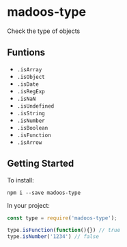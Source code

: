 # madoos-type

Check the type of objects

## Funtions

 * `.isArray`
 * `.isObject`
 * `.isDate`
 * `.isRegExp`
 * `.isNaN`
 * `.isUndefined`
 * `.isString`
 * `.isNumber` 
 * `.isBoolean`
 * `.isFunction`
 * `.isArrow`

 ## Getting Started

To install:

    npm i --save madoos-type

In your project:

``` javascript
const type = require('madoos-type');

type.isFunction(function(){}) // true
type.isNumber('1234') // false

```